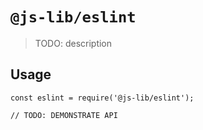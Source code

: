 # `@js-lib/eslint`

> TODO: description

## Usage

```
const eslint = require('@js-lib/eslint');

// TODO: DEMONSTRATE API
```
